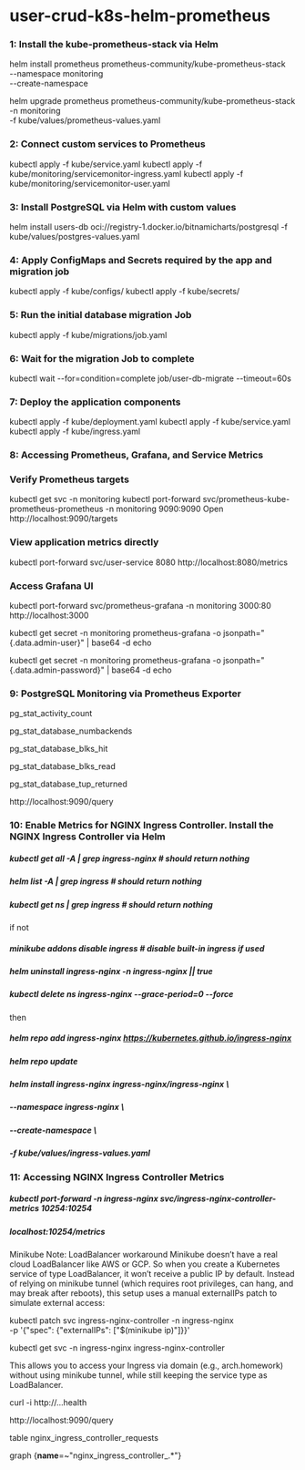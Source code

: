 # user-crud-k8s-helm-prometheus

### 1: Install the kube-prometheus-stack via Helm
helm install prometheus prometheus-community/kube-prometheus-stack \
  --namespace monitoring \
  --create-namespace

helm upgrade prometheus prometheus-community/kube-prometheus-stack \
  -n monitoring \
  -f kube/values/prometheus-values.yaml

### 2: Connect custom services to Prometheus
kubectl apply -f kube/service.yaml
kubectl apply -f kube/monitoring/servicemonitor-ingress.yaml
kubectl apply -f kube/monitoring/servicemonitor-user.yaml  

### 3: Install PostgreSQL via Helm with custom values
helm install users-db oci://registry-1.docker.io/bitnamicharts/postgresql -f kube/values/postgres-values.yaml

### 4: Apply ConfigMaps and Secrets required by the app and migration job
kubectl apply -f kube/configs/
kubectl apply -f kube/secrets/

### 5: Run the initial database migration Job
kubectl apply -f kube/migrations/job.yaml

### 6: Wait for the migration Job to complete
kubectl wait --for=condition=complete job/user-db-migrate --timeout=60s

### 7: Deploy the application components
kubectl apply -f kube/deployment.yaml
kubectl apply -f kube/service.yaml
kubectl apply -f kube/ingress.yaml


### 8: Accessing Prometheus, Grafana, and Service Metrics

### Verify Prometheus targets
kubectl get svc -n monitoring
kubectl port-forward svc/prometheus-kube-prometheus-prometheus -n monitoring 9090:9090
Open http://localhost:9090/targets

### View application metrics directly
kubectl port-forward svc/user-service 8080
http://localhost:8080/metrics

### Access Grafana UI
kubectl port-forward svc/prometheus-grafana -n monitoring 3000:80
http://localhost:3000

kubectl get secret -n monitoring prometheus-grafana -o jsonpath="{.data.admin-user}" | base64 -d
echo

kubectl get secret -n monitoring prometheus-grafana -o jsonpath="{.data.admin-password}" | base64 -d
echo

### 9: PostgreSQL Monitoring via Prometheus Exporter
pg_stat_activity_count

pg_stat_database_numbackends

pg_stat_database_blks_hit

pg_stat_database_blks_read

pg_stat_database_tup_returned

http://localhost:9090/query

### 10: Enable Metrics for NGINX Ingress Controller. Install the NGINX Ingress Controller via Helm
##### kubectl get all -A | grep ingress-nginx   # should return nothing
##### helm list -A | grep ingress               # should return nothing
##### kubectl get ns | grep ingress             # should return nothing

if not 

##### minikube addons disable ingress  # disable built-in ingress if used
##### helm uninstall ingress-nginx -n ingress-nginx || true
##### kubectl delete ns ingress-nginx --grace-period=0 --force

then

##### helm repo add ingress-nginx https://kubernetes.github.io/ingress-nginx
##### helm repo update
##### helm install ingress-nginx ingress-nginx/ingress-nginx \
##### --namespace ingress-nginx \
##### --create-namespace \
##### -f kube/values/ingress-values.yaml

### 11: Accessing NGINX Ingress Controller Metrics
##### kubectl port-forward -n ingress-nginx svc/ingress-nginx-controller-metrics 10254:10254
##### localhost:10254/metrics

Minikube Note: LoadBalancer workaround
Minikube doesn’t have a real cloud LoadBalancer like AWS or GCP.
So when you create a Kubernetes service of type LoadBalancer, it won’t receive a public IP by default.
Instead of relying on minikube tunnel (which requires root privileges, can hang, and may break after reboots),
this setup uses a manual externalIPs patch to simulate external access:

kubectl patch svc ingress-nginx-controller -n ingress-nginx \
  -p '{"spec": {"externalIPs": ["$(minikube ip)"]}}'

kubectl get svc -n ingress-nginx ingress-nginx-controller

This allows you to access your Ingress via domain (e.g., arch.homework) without using minikube tunnel,
while still keeping the service type as LoadBalancer.

curl -i http://...health 

http://localhost:9090/query

table
nginx_ingress_controller_requests

graph
{__name__=~"nginx_ingress_controller_.*"}

